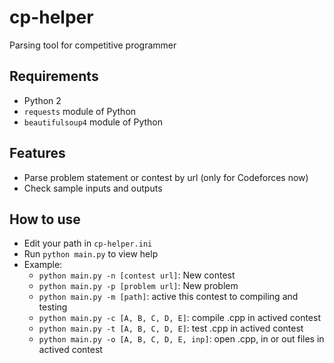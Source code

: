 # cp-helper

Parsing tool for competitive programmer

## Requirements
- Python 2
- ```requests``` module of Python
- ```beautifulsoup4``` module of Python

## Features
- Parse problem statement or contest by url (only for Codeforces now)
- Check sample inputs and outputs

## How to use
- Edit your path in ```cp-helper.ini```
- Run ```python main.py``` to view help
- Example: 
	- ```python main.py -n [contest url]```: New contest 
	- ```python main.py -p [problem url]```: New problem
	- ```python main.py -m [path]```: active this contest to compiling and testing
	- ```python main.py -c [A, B, C, D, E]```: compile .cpp in actived contest	
	- ```python main.py -t [A, B, C, D, E]```: test .cpp in actived contest
	- ```python main.py -o [A, B, C, D, E, inp]```: open .cpp, in or out files in actived contest
